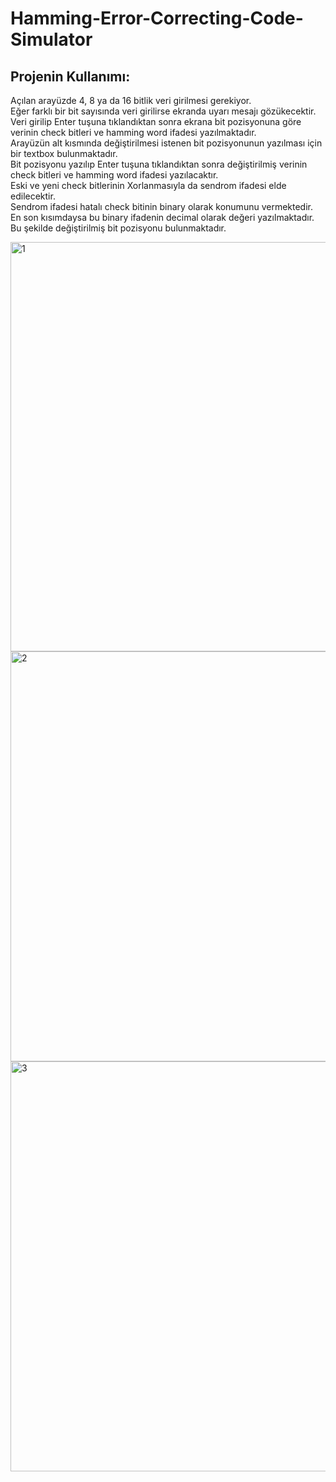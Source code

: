# Hamming-Error-Correcting-Code-Simulator   

## Projenin Kullanımı:   

Açılan arayüzde 4, 8 ya da 16 bitlik veri girilmesi gerekiyor.      
Eğer farklı bir bit sayısında veri girilirse ekranda uyarı mesajı gözükecektir.     
Veri girilip Enter tuşuna tıklandıktan sonra ekrana bit pozisyonuna göre verinin check bitleri ve hamming word ifadesi yazılmaktadır.    
Arayüzün alt kısmında değiştirilmesi istenen  bit pozisyonunun yazılması için bir textbox bulunmaktadır.    
Bit pozisyonu yazılıp Enter tuşuna tıklandıktan sonra değiştirilmiş verinin check bitleri ve hamming word ifadesi yazılacaktır.   
Eski ve yeni check bitlerinin Xorlanmasıyla da sendrom ifadesi elde edilecektir.   
Sendrom ifadesi hatalı check bitinin binary olarak konumunu vermektedir.     
En son kısımdaysa bu binary ifadenin decimal olarak değeri yazılmaktadır.   
Bu şekilde değiştirilmiş bit pozisyonu bulunmaktadır.     

<img width="655" alt="1" src="https://user-images.githubusercontent.com/75726319/175504816-bdc1d591-a110-4a21-a528-8b38a34f68fe.PNG">    
<img width="656" alt="2" src="https://user-images.githubusercontent.com/75726319/175504958-cf14bd50-912c-427d-9e20-36f62f61b632.PNG">    

<img width="656" alt="3" src="https://user-images.githubusercontent.com/75726319/175505011-a40a9444-6f08-400e-a27d-9e4dce9a51ff.PNG">


